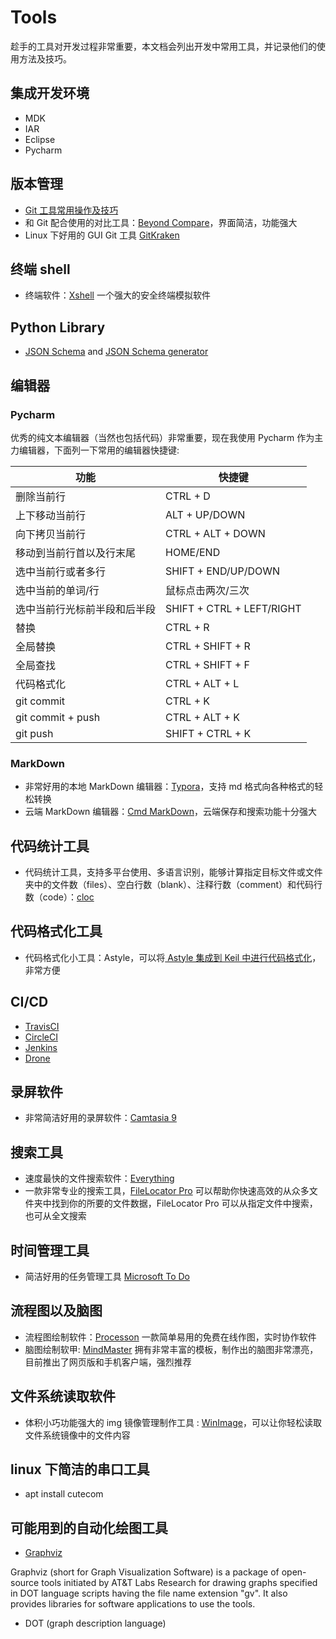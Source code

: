 # Tools

趁手的工具对开发过程非常重要，本文档会列出开发中常用工具，并记录他们的使用方法及技巧。

## 集成开发环境

- MDK
- IAR
- Eclipse
- Pycharm

## 版本管理

- [Git 工具常用操作及技巧](../Gist/Git.md)
- 和 Git 配合使用的对比工具：[Beyond Compare](https://www.scootersoftware.com/download.php)，界面简洁，功能强大
- Linux 下好用的 GUI Git 工具 [GitKraken](https://www.gitkraken.com/) 

## 终端 shell

- 终端软件：[Xshell](http://www.netsarang.com/products/xsh_overview.html) 一个强大的安全终端模拟软件

## Python Library

- [JSON Schema](https://json-schema.org/understanding-json-schema/) and [JSON Schema generator](https://pypi.org/project/genson)

## 编辑器

### Pycharm

优秀的纯文本编辑器（当然也包括代码）非常重要，现在我使用 Pycharm 作为主力编辑器，下面列一下常用的编辑器快捷键:

| 功能 | 快捷键 |
| ------ | ------ |
| 删除当前行 | CTRL + D |
| 上下移动当前行| ALT + UP/DOWN |
| 向下拷贝当前行| CTRL + ALT + DOWN  |
| 移动到当前行首以及行末尾| HOME/END |
| 选中当前行或者多行| SHIFT + END/UP/DOWN  |
| 选中当前的单词/行| 鼠标点击两次/三次 |
| 选中当前行光标前半段和后半段| SHIFT + CTRL + LEFT/RIGHT  |
| 替换| CTRL + R |
| 全局替换| CTRL + SHIFT + R  |
| 全局查找| CTRL + SHIFT + F |
| 代码格式化| CTRL + ALT + L  |
| git commit| CTRL + K  |
| git commit + push| CTRL + ALT + K  |
| git push| SHIFT + CTRL + K  |

### MarkDown

- 非常好用的本地 MarkDown 编辑器：[Typora](https://www.typora.io/)，支持 md 格式向各种格式的轻松转换
- 云端 MarkDown 编辑器：[Cmd MarkDown](https://www.zybuluo.com/mdeditor)，云端保存和搜索功能十分强大

## 代码统计工具

- 代码统计工具，支持多平台使用、多语言识别，能够计算指定目标文件或文件夹中的文件数（files）、空白行数（blank）、注释行数（comment）和代码行数（code）：[cloc](https://github.com/AlDanial/cloc)

## 代码格式化工具

- 代码格式化小工具：Astyle，可以将[ Astyle 集成到 Keil 中进行代码格式化](https://jingyan.baidu.com/article/f3e34a12d7d6e5f5eb6535c5.html)，非常方便

## CI/CD

- [TravisCI](https://travis-ci.com/)
- [CircleCI](https://circleci.com/)
- [Jenkins](https://www.jenkins.io/)
- [Drone](https://drone.io/)

## 录屏软件

- 非常简洁好用的录屏软件：[Camtasia 9](https://www.isharepc.com/1884.html)

## 搜索工具

- 速度最快的文件搜索软件：[Everything](http://www.pc6.com/softview/SoftView_53886.html)
- 一款非常专业的搜索工具，[FileLocator Pro](https://www.jb51.net/softs/558967.html) 可以帮助你快速高效的从众多文件夹中找到你的所要的文件数据，FileLocator Pro 可以从指定文件中搜索，也可从全文搜索

## 时间管理工具

- 简洁好用的任务管理工具 [Microsoft To Do](https://to-do.live.com/tasks/myday) 

## 流程图以及脑图

- 流程图绘制软件：[Processon](https://www.processon.com/) 一款简单易用的免费在线作图，实时协作软件
- 脑图绘制软甲: [MindMaster](http://www.edrawsoft.cn/mindmaster/) 拥有非常丰富的模板，制作出的脑图非常漂亮，目前推出了网页版和手机客户端，强烈推荐

## 文件系统读取软件

- 体积小巧功能强大的 img 镜像管理制作工具 : [WinImage](http://www.winimage.com/download.htm)，可以让你轻松读取文件系统镜像中的文件内容

## linux 下简洁的串口工具

- apt install cutecom

## 可能用到的自动化绘图工具

- [Graphviz](https://graphviz.org/)

Graphviz (short for Graph Visualization Software) is a package of open-source tools initiated by AT&T Labs Research for drawing graphs specified in DOT language scripts having the file name extension "gv". It also provides libraries for software applications to use the tools. 

- DOT (graph description language)



